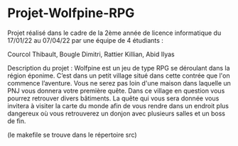 # Projet-Wolfpine-RPG

Projet réalisé dans le cadre de la 2ème année de licence informatique du 17/01/22 au 07/04/22 par une équipe de 4 étudiants : 

Courcol Thibault,
Bougle Dimitri,
Rattier Killian,
Abid Ilyas

Description du projet :
Wolfpine est un jeu de type RPG se déroulant dans la région éponime. C’est dans un petit village situé dans cette contrée que l'on commence l’aventure. Vous ne serez pas loin d'une maison dans laquelle un PNJ vous donnera votre première quête. Dans ce village en question vous pourrez retrouver divers bâtiments. La quête qui vous sera donnée vous invitera à visiter la carte du monde afin de vous rendre dans un endroit plus dangereux où vous retrouverez un donjon avec plusieurs salles et un boss de fin.

(le makefile se trouve dans le répertoire src)

